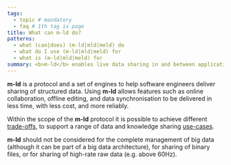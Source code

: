 ```yaml
---
tags:
  - topic # mandatory
  - faq # 1th tag is page
title: What can m-ld do?
patterns:
  - what (can|does) (m-ld|mld|meld) do
  - what do I use (m-ld|mld|meld) for
  - what is (m-ld|mld|meld) for
summary: <b>m-ld</b> enables live data sharing in and between applications.
---
```

**m-ld** is a protocol and a set of engines to help software engineers deliver
sharing of structured data. Using **m-ld** allows features such as online
collaboration, offline editing, and data synchronisation to be delivered in less
time, with less cost, and more reliably.

Within the scope of the **m-ld** protocol it is possible to achieve different
[trade-offs](/doc/#trade-offs), to support a range of data and knowledge sharing
[use-cases](/doc/#use-cases).

**m-ld** should not be considered for the complete management of big data
(although it can be part of a big data architecture), for sharing of binary
files, or for sharing of high-rate raw data (e.g. above 60Hz).